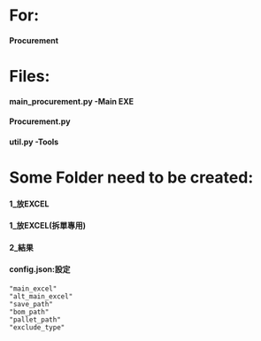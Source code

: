 # For:

#### Procurement



# Files:

#### main_procurement.py -Main EXE
#### Procurement.py
#### util.py -Tools

# Some Folder need to be created:
#### 1_放EXCEL
#### 1_放EXCEL(拆單專用)
#### 2_結果
#### config.json:設定
    "main_excel"
    "alt_main_excel"
    "save_path"
    "bom_path"
    "pallet_path"
    "exclude_type"